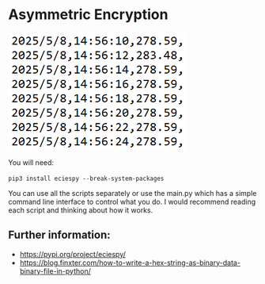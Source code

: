 # Asymmetric Encryption

![TimeStamp Example](https://github.com/MicahChubb/ArduinoExamples/blob/main/logger/timeStampExample.png?raw=true)

You will need:

```pip3 install eciespy --break-system-packages``` 

You can use all the scripts separately or use the main.py which has a simple command line interface to control what you do. I would recommend reading each script and thinking about how it works.

## Further information:
* https://pypi.org/project/eciespy/
* https://blog.finxter.com/how-to-write-a-hex-string-as-binary-data-binary-file-in-python/
